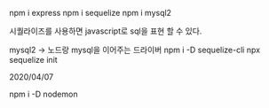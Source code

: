 npm i express
npm i sequelize
npm i mysql2

시퀄라이즈를 사용하면 javascript로 sql을 표현 할 수 있다.

mysql2 -> 노드랑 mysql을 이어주는 드라이버
npm i -D sequelize-cli
npx sequelize init

2020/04/07

npm i -D nodemon